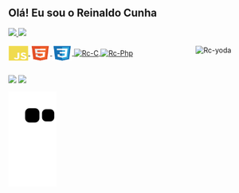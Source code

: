 ## Olá! Eu sou o Reinaldo Cunha 
 <div>
  <a href="https://github.com/ReinaldoJrCunha">
  <img height="180em" src="https://github-readme-stats.vercel.app/api?username=ReinaldoJrCunha&show_icons=true&theme=dark&include_all_commits=true&count_private=true"/>
  <img height="180em" src="https://github-readme-stats.vercel.app/api/top-langs/?username=ReinaldoJrCunha&layout=compact&langs_count=7&theme=dark"/>
</div>
<div style="display: inline_block"><br>
  <img align="center" alt="Rc-Js" height="30" width="40" src="https://raw.githubusercontent.com/devicons/devicon/master/icons/javascript/javascript-plain.svg">
  <img align="center" alt="Rc-HTML" height="30" width="40" src="https://raw.githubusercontent.com/devicons/devicon/master/icons/html5/html5-original.svg">
  <img align="center" alt="Rc-CSS" height="30" width="40" src="https://raw.githubusercontent.com/devicons/devicon/master/icons/css3/css3-original.svg">
  <img align="center" alt="Rc-C" height="30" width="40" src="https://cdn.jsdelivr.net/gh/devicons/devicon/icons/c/c-original.svg">
  <img align="center" alt="Rc-Php" height="30" width="40" src="https://cdn.jsdelivr.net/gh/devicons/devicon/icons/php/php-plain.svg">
  <img align="right" alt="Rc-yoda" height="128" width="128" src="https://scontent.xx.fbcdn.net/v/t1.15752-9/p206x206/228640752_263907822233170_6284320243000388715_n.png?_nc_cat=105&ccb=1-5&_nc_sid=aee45a&_nc_eui2=AeEtSMzx62SAzbODFY5UHgIrSjfhPy-SUOJKN-E_L5JQ4iyuB6BTpk1dpbIQfCw39QuKTOpF4SIGVMs_JMSriuQy&_nc_ohc=krrQPuMLhj4AX8ml-2r&_nc_ad=z-m&_nc_cid=0&_nc_ht=scontent.xx&oh=1bebd4e7ad2d92d01088146ba272db8a&oe=61424277">
  
</div>
  
  ##
 
<div> 
  
  <a href = "mailto:reinaldo.jrc@gmail.com"><img src="https://img.shields.io/badge/-Gmail-%23333?style=for-the-badge&logo=gmail&logoColor=white" target="_blank"></a>
  <a href="https://www.linkedin.com/in/reinaldo-cunha-084220167" target="_blank"><img src="https://img.shields.io/badge/-LinkedIn-%230077B5?style=for-the-badge&logo=linkedin&logoColor=white" target="_blank"></a> 
 
  ![Snake animation](https://github.com/rafaballerini/rafaballerini/blob/output/github-contribution-grid-snake.svg)
 
</div>
